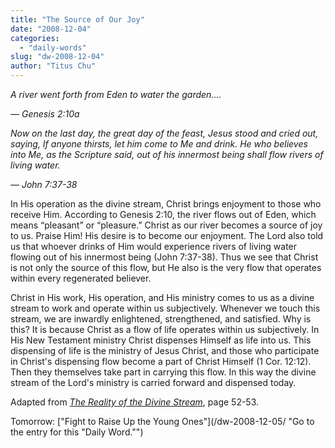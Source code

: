 ```yaml
---
title: "The Source of Our Joy"
date: "2008-12-04"
categories: 
  - "daily-words"
slug: "dw-2008-12-04"
author: "Titus Chu"
---
```


_A river went forth from Eden to water the garden...._

_— Genesis 2:10a_

_Now on the last day, the great day of the feast, Jesus stood and cried out, saying, If anyone thirsts, let him come to Me and drink. He who believes into Me, as the Scripture said, out of his innermost being shall flow rivers of living water._

_— John 7:37-38_

In His operation as the divine stream, Christ brings enjoyment to those who receive Him. According to Genesis 2:10, the river flows out of Eden, which means “pleasant” or “pleasure.” Christ as our river becomes a source of joy to us. Praise Him! His desire is to become our enjoyment. The Lord also told us that whoever drinks of Him would experience rivers of living water flowing out of his innermost being (John 7:37-38). Thus we see that Christ is not only the source of this flow, but He also is the very flow that operates within every regenerated believer.

Christ in His work, His operation, and His ministry comes to us as a divine stream to work and operate within us subjectively. Whenever we touch this stream, we are inwardly enlightened, strengthened, and satisfied. Why is this? It is because Christ as a flow of life operates within us subjectively. In His New Testament ministry Christ dispenses Himself as life into us. This dispensing of life is the ministry of Jesus Christ, and those who participate in Christ's dispensing flow become a part of Christ Himself (1 Cor. 12:12). Then they themselves take part in carrying this flow. In this way the divine stream of the Lord's ministry is carried forward and dispensed today.

Adapted from [_The Reality of the Divine Stream_](/book-reality-of-the-divine-stream/ "Go to the entry for this book"), page 52-53.

Tomorrow: ["Fight to Raise Up the Young Ones"](/dw-2008-12-05/ "Go to the entry for this "Daily Word."")
